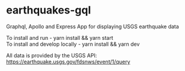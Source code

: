 # earthquakes-gql
Graphql, Apollo and Express App for displaying USGS earthquake data


To install and run  - yarn install && yarn start <br />
To install and develop locally - yarn install && yarn dev <br />

All data is provided by the USGS API: https://earthquake.usgs.gov/fdsnws/event/1/query
